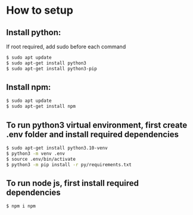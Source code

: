 # How to setup

## Install python:
If root required, add sudo before each command

```bash
$ sudo apt update
$ sudo apt-get install python3
$ sudo apt-get install python3-pip
```

## Install npm:
```bash
$ sudo apt update
$ sudo apt-get install npm 
```

## To run python3 virtual environment, first create .env folder and install required dependencies
```bash
$ sudo apt-get install python3.10-venv
$ python3 -m venv .env
$ source .env/bin/activate
$ python3 -m pip install -r py/requirements.txt
```

## To run node js, first install required dependencies
```bash
$ npm i npm
```